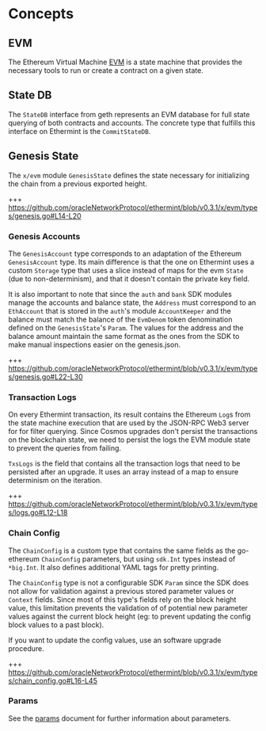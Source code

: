 <!--
order: 1
-->

# Concepts

## EVM

The Ethereum Virtual Machine [EVM](https://ethereum.org/en/developers/docs/evm/)  is a state machine
that provides the necessary tools to run or create a contract on a given state.

## State DB

The `StateDB` interface from geth represents an EVM database for full state querying of both
contracts and accounts. The concrete type that fulfills this interface on Ethermint is the
`CommitStateDB`.

## Genesis State

The `x/evm` module `GenesisState` defines the state necessary for initializing the chain from a previous exported height.

+++ https://github.com/oracleNetworkProtocol/ethermint/blob/v0.3.1/x/evm/types/genesis.go#L14-L20

### Genesis Accounts

The `GenesisAccount` type corresponds to an adaptation of the Ethereum `GenesisAccount` type. Its
main difference is that the one on Ethermint uses a custom `Storage` type that uses a slice instead
of maps for the evm `State` (due to non-determinism), and that it doesn't contain the private key
field.

It is also important to note that since the `auth` and `bank` SDK modules manage the accounts and
balance state,  the `Address` must correspond to an `EthAccount` that is stored in the `auth`'s
module `AccountKeeper` and the balance must match the balance of the `EvmDenom` token denomination
defined on the `GenesisState`'s `Param`. The values for the address and the balance amount maintain
the same format as the ones from the SDK to make manual inspections easier on the genesis.json.

+++ https://github.com/oracleNetworkProtocol/ethermint/blob/v0.3.1/x/evm/types/genesis.go#L22-L30

### Transaction Logs

On every Ethermint transaction, its result contains the Ethereum `Log`s from the state machine
execution that are used by the JSON-RPC Web3 server for for filter querying. Since Cosmos upgrades
don't persist the transactions on the blockchain state, we need to persist the logs the EVM module
state to prevent the queries from failing.

`TxsLogs` is the field that contains all the transaction logs that need to be persisted after an
upgrade. It uses an array instead of a map to ensure determinism on the iteration.

+++ https://github.com/oracleNetworkProtocol/ethermint/blob/v0.3.1/x/evm/types/logs.go#L12-L18

### Chain Config

The `ChainConfig` is a custom type that contains the same fields as the go-ethereum `ChainConfig`
parameters, but using `sdk.Int` types instead of `*big.Int`. It also defines additional YAML tags
for pretty printing.

The `ChainConfig` type is not a configurable SDK `Param` since the SDK does not allow for validation
against a previous stored parameter values or `Context` fields. Since most of this type's fields
rely on the block height value, this limitation prevents the validation of of potential new
parameter values against the current block height (eg: to prevent updating the config block values
to a past block).

If you want to update the config values, use an software upgrade procedure.

+++ https://github.com/oracleNetworkProtocol/ethermint/blob/v0.3.1/x/evm/types/chain_config.go#L16-L45

### Params

See the [params](07_params.md) document for further information about parameters.
